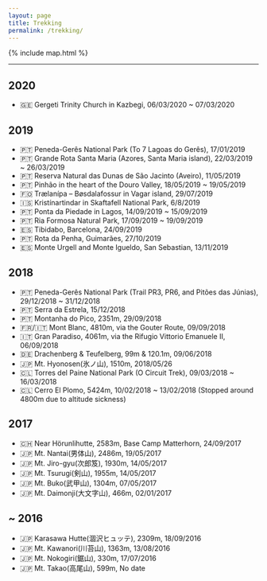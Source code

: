 ```yaml
---
layout: page
title: Trekking
permalink: /trekking/
---
```


{% include map.html %}

---

## 2020

- 🇬🇪 Gergeti Trinity Church in Kazbegi, 06/03/2020 ~ 07/03/2020

## 2019

- 🇵🇹 Peneda-Gerês National Park (To 7 Lagoas do Gerês), 17/01/2019
- 🇵🇹 Grande Rota Santa Maria (Azores, Santa Maria island), 22/03/2019 ~ 26/03/2019
- 🇵🇹 Reserva Natural das Dunas de São Jacinto (Aveiro), 11/05/2019
- 🇵🇹 Pinhão in the heart of the Douro Valley, 18/05/2019 ~ 19/05/2019
- 🇫🇴 Trælanípa – Bøsdalafossur in Vagar island, 29/07/2019
- 🇮🇸 Kristínartindar in Skaftafell National Park, 6/8/2019
- 🇵🇹 Ponta da Piedade in Lagos, 14/09/2019 ~ 15/09/2019
- 🇵🇹 Ria Formosa Natural Park, 17/09/2019 ~ 19/09/2019
- 🇪🇸 Tibidabo, Barcelona, 24/09/2019
- 🇵🇹 Rota da Penha, Guimarães, 27/10/2019
- 🇪🇸 Monte Urgell and Monte Igueldo, San Sebastian, 13/11/2019

## 2018

- 🇵🇹 Peneda-Gerês National Park (Trail PR3, PR6, and Pitões das Júnias), 29/12/2018 ~ 31/12/2018
- 🇵🇹 Serra da Estrela, 15/12/2018
- 🇵🇹 Montanha do Pico, 2351m, 29/09/2018
- 🇫🇷/🇮🇹 Mont Blanc, 4810m, via the Gouter Route, 09/09/2018
- 🇮🇹 Gran Paradiso, 4061m, via the Rifugio Vittorio Emanuele II, 06/09/2018
- 🇩🇪 Drachenberg & Teufelberg, 99m & 120.1m, 09/06/2018
- 🇯🇵 Mt. Hyonosen(氷ノ山), 1510m, 2018/05/26
- 🇨🇱 Torres del Paine National Park (O Circuit Trek), 09/03/2018 ~ 16/03/2018
- 🇨🇱 Cerro El Plomo, 5424m, 10/02/2018 ~ 13/02/2018 (Stopped around 4800m due to altitude sickness)

## 2017

- 🇨🇭 Near Hörunlihutte, 2583m, Base Camp Matterhorn, 24/09/2017
- 🇯🇵 Mt. Nantai(男体山), 2486m, 19/05/2017
- 🇯🇵 Mt. Jiro-gyu(次郎笈), 1930m, 14/05/2017
- 🇯🇵 Mt. Tsurugi(剣山), 1955m, 14/05/2017
- 🇯🇵 Mt. Buko(武甲山), 1304m, 07/05/2017
- 🇯🇵 Mt. Daimonji(大文字山), 466m, 02/01/2017

## ~ 2016

- 🇯🇵 Karasawa Hutte(涸沢ヒュッテ), 2309m, 18/09/2016
- 🇯🇵 Mt. Kawanori(川苔山), 1363m, 13/08/2016
- 🇯🇵 Mt. Nokogiri(鋸山), 330m, 17/07/2016
- 🇯🇵 Mt. Takao(高尾山), 599m, No date
